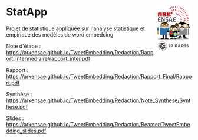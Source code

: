 # StatApp  <img src="Redaction/Rapport_Final/img/LOGO-ENSAE.png" align="right" alt=""  width="100"/>

Projet de statistique appliquée sur l'analyse statistique et empirique des modèles de word embedding

Note d'étape : https://arkensae.github.io/TweetEmbedding/Redaction/Rapport_Intermediaire/rapport_inter.pdf

Rapport : https://arkensae.github.io/TweetEmbedding/Redaction/Rapport_Final/Rapport.pdf

Synthèse : https://arkensae.github.io/TweetEmbedding/Redaction/Note_Synthese/Synthese.pdf

Slides : https://arkensae.github.io/TweetEmbedding/Redaction/Beamer/TweetEmbedding_slides.pdf


